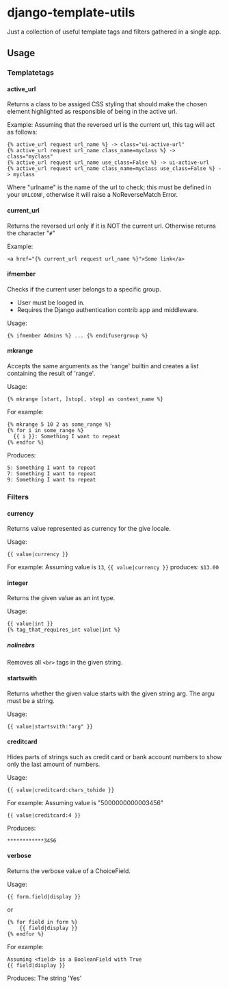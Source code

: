 # django-template-utils

Just a collection of useful template tags and filters gathered in a single app.

## Usage

### Templatetags

#### active_url

Returns a class to be assiged CSS styling that should make the chosen element highlighted as responsible of being in the active url.

Example: Assuming that the reversed url is the current url, this tag will act as follows:

    {% active_url request url_name %} -> class="ui-active-url"
    {% active_url request url_name class_name=myclass %} -> class="myclass"
    {% active_url request url_name use_class=False %} -> ui-active-url
    {% active_url request url_name class_name=myclass use_class=False %} -> myclass

Where "urlname" is the name of the url to check; this must be defined in your `URLCONF`, otherwise it will raise a NoReverseMatch Error.

#### current_url

Returns the reversed url only if it is NOT the current url. Otherwise returns the character "`#`"

Example:

    <a href="{% current_url request url_name %}">Some link</a>

#### ifmember

Checks if the current user belongs to a specific group.

- User must be looged in.
- Requires the Django authentication contrib app and middleware.

Usage:

    {% ifmember Admins %} ... {% endifusergroup %}

#### mkrange

Accepts the same arguments as the 'range' builtin and creates a list containing the result of 'range'.

Usage:

    {% mkrange [start, ]stop[, step] as context_name %}

For example:

    {% mkrange 5 10 2 as some_range %}
    {% for i in some_range %}
      {{ i }}: Something I want to repeat
    {% endfor %}

Produces:

    5: Something I want to repeat
    7: Something I want to repeat
    9: Something I want to repeat

### Filters

#### currency

Returns value represented as currency for the give locale.

Usage:

    {{ value|currency }}

For example: Assuming value is `13`, `{{ value|currency }}` produces: `$13.00`

#### integer

Returns the given value as an int type.

Usage:

    {{ value|int }}
    {% tag_that_requires_int value|int %}

##### nolinebrs

Removes all `<br>` tags in the given string.

#### startswith

Returns whether the given value starts with the given string arg. The argu must be a string.

Usage:

    {{ value|startsvith:"arg" }}

#### creditcard

Hides parts of strings such as credit card or bank account numbers to show only the last amount of numbers.

Usage:

    {{ value|creditcard:chars_tohide }}

For example: Assuming value is "5000000000003456"

    {{ value|creditcard:4 }}

Produces:

    ************3456

#### verbose

Returns the verbose value of a ChoiceField.

Usage:

    {{ form.field|display }}

or

    {% for field in form %}
        {{ field|display }}
    {% endfor %}

For example:

    Assuming <field> is a BooleanField with True
    {{ field|display }}

Produces: The string 'Yes'